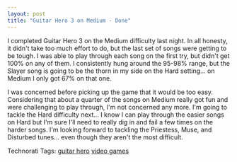 ```yaml
---
layout: post
title: "Guitar Hero 3 on Medium - Done"
---
```


<p>I completed Guitar Hero 3 on the Medium difficulty last night.  In all honesty, it didn't take too much effort to do, but the last set of songs were getting to be tough.  I was able to play through each song on the first try, but didn't get 100% on any of them.  I consistently hung around the 95-98% range, but the Slayer song is going to be the thorn in my side on the Hard setting...  on Medium I only got 67% on that one.  </p>
<p>I was concerned before picking up the game that it would be too easy.  Considering that about a quarter of the songs on Medium really got fun and were challenging to play through, I'm not concerned any more.  I'm going to tackle the Hard difficulty next...  I know I can play through the easier songs on Hard but I'm sure I'll need to really dig in and fail a few times on the harder songs.  I'm looking forward to tackling the Priestess, Muse, and Disturbed tunes... even though they aren't the most difficult.  </p>
   
<div class="tags" id="scid:0767317B-992E-4b12-91E0-4F059A8CECA8:ff3a93ce-2246-4016-aa6e-da692d4ab083">Technorati Tags: <a href="http://technorati.com/tags/guitar%20hero" rel="tag" target="_blank">guitar hero</a> <a href="http://technorati.com/tags/video%20games" rel="tag" target="_blank">video games</a></div> 
